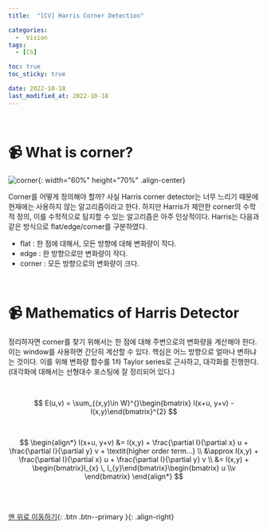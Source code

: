 ```yaml
---
title:  "[CV] Harris Corner Detection" 

categories:
  -  Vision
tags:
  - [CS]

toc: true
toc_sticky: true

date: 2022-10-18
last_modified_at: 2022-10-18
---
```


<br>

# 📹 What is corner?

![corner](https://user-images.githubusercontent.com/96368476/196334721-06ca080a-f9c8-4f43-957b-ad900bedef52.png){: width="60%" height="70%" .align-center}

Corner를 어떻게 정의해야 할까? 사실 Harris corner detector는 너무 느리기 때문에 현재에는 사용하지 않는 알고리즘이라고 한다. 하지만 Harris가 제안한 corner의 수학적 정의, 이를 수학적으로 탐지할 수 있는 알고리즘은 아주 인상적이다. Harris는 다음과 같은 방식으로 flat/edge/corner를 구분하였다.

- flat : 한 점에 대해서, 모든 방향에 대해 변화량이 작다.
- edge : 한 방향으로만 변화량이 작다.
- corner : 모든 방향으로의 변화량이 크다.


<br>


# 📹 Mathematics of Harris Detector

정리하자면 corner를 찾기 위해서는 한 점에 대해 주변으로의 변화량을 계산해야 한다. 이는 window를 사용하면 간단히 계산할 수 있다. 핵심은 어느 방향으로 얼마나 변하냐는 것이다. 이를 위해 변화량 함수를 1차 Taylor series로 근사하고, 대각화를 진행한다. (대각화에 대해서는 선형대수 포스팅에 잘 정리되어 있다.) 

<br>

$$ E(u,v) = \sum_{(x,y)\in W}^{}\begin{bmatrix} I(x+u, y+v) - I(x,y)\end{bmatrix}^{2} $$

<br>

$$ \begin{align*} 
I(x+u, y+v) &= I(x,y) + \frac{\partial I}{\partial x} u + \frac{\partial I}{\partial y} v + \textit{higher order term...} \\ &\approx I(x,y) + \frac{\partial I}{\partial x} u + \frac{\partial I}{\partial y} v \\ &= I(x,y) + \begin{bmatrix}I_{x} \, I_{y}\end{bmatrix}\begin{bmatrix} u \\v \end{bmatrix}
\end{align*} $$

<br>






<br>



[맨 위로 이동하기](#){: .btn .btn--primary }{: .align-right}